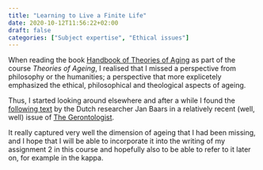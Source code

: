 ```yaml
---
title: "Learning to Live a Finite Life"
date: 2020-10-12T11:56:22+02:00
draft: false
categories: ["Subject expertise", "Ethical issues"]
---
```


When reading the book [Handbook of Theories of Aging](https://web.archive.org/web/20210121131041/https://www.springerpub.com/handbook-of-theories-of-aging-9780826129420.html)  as part of the course *Theories of Ageing*, I realised that I missed a perspective from philosophy or the humanities; a perspective that more explicetely emphasized the ethical, philosophical and theological aspects of ageing.

Thus, I started looking around elsewhere and after a while I found the [following text](/pdfs/baars2017.pdf) by the Dutch researcher Jan Baars in a relatively recent (well, well) issue of [The Gerontologist](https://web.archive.org/web/20201114002818/https://academic.oup.com/gerontologist). 

It really captured very well the dimension of ageing that I had been missing, and I hope that I will be able to incorporate it into the writing of my assignment 2 in this course and hopefully also to be able to refer to it later on, for example in the kappa. 
